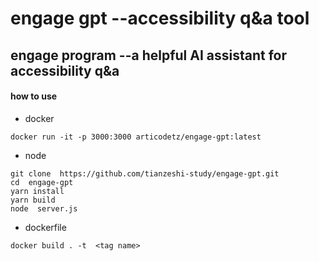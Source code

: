# engage gpt --accessibility q&a tool  


## engage program --a helpful  AI  assistant  for accessibility q&a

#### how to use 
- docker 
```
docker run -it -p 3000:3000 articodetz/engage-gpt:latest
```

- node 
``` 
git clone  https://github.com/tianzeshi-study/engage-gpt.git
cd  engage-gpt
yarn install 
yarn build 
node  server.js
```
- dockerfile 
```
docker build . -t  <tag name>
```